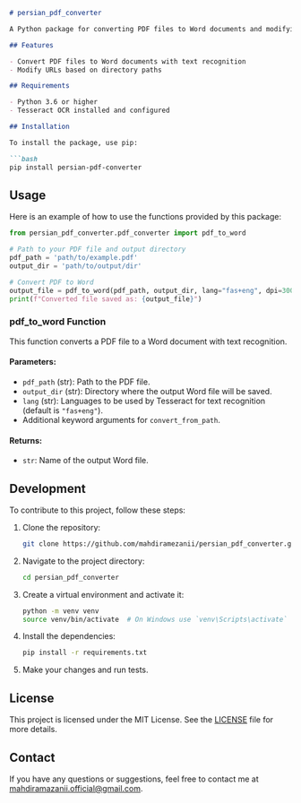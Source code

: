
```markdown
# persian_pdf_converter

A Python package for converting PDF files to Word documents and modifying URLs. This package utilizes Tesseract OCR for text recognition in PDF files.

## Features

- Convert PDF files to Word documents with text recognition
- Modify URLs based on directory paths

## Requirements

- Python 3.6 or higher
- Tesseract OCR installed and configured

## Installation

To install the package, use pip:

```bash
pip install persian-pdf-converter
```


## Usage

Here is an example of how to use the functions provided by this package:

```python
from persian_pdf_converter.pdf_converter import pdf_to_word

# Path to your PDF file and output directory
pdf_path = 'path/to/example.pdf'
output_dir = 'path/to/output/dir'

# Convert PDF to Word
output_file = pdf_to_word(pdf_path, output_dir, lang="fas+eng", dpi=300)
print(f"Converted file saved as: {output_file}")
```

### pdf_to_word Function

This function converts a PDF file to a Word document with text recognition.

#### Parameters:

- `pdf_path` (str): Path to the PDF file.
- `output_dir` (str): Directory where the output Word file will be saved.
- `lang` (str): Languages to be used by Tesseract for text recognition (default is `"fas+eng"`).
- Additional keyword arguments for `convert_from_path`.

#### Returns:

- `str`: Name of the output Word file.



## Development

To contribute to this project, follow these steps:

1. Clone the repository:
    ```bash
    git clone https://github.com/mahdiramezanii/persian_pdf_converter.git
    ```
2. Navigate to the project directory:
    ```bash
    cd persian_pdf_converter
    ```
3. Create a virtual environment and activate it:
    ```bash
    python -m venv venv
    source venv/bin/activate  # On Windows use `venv\Scripts\activate`
    ```
4. Install the dependencies:
    ```bash
    pip install -r requirements.txt
    ```
5. Make your changes and run tests.

## License

This project is licensed under the MIT License. See the [LICENSE](LICENSE) file for more details.

## Contact

If you have any questions or suggestions, feel free to contact me at [mahdiramazanii.official@gmail.com](mailto:mahdiramazanii.official@gmail.com).
